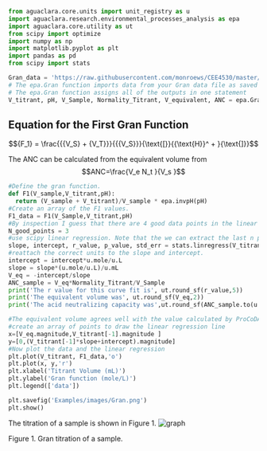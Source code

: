 ```python
from aguaclara.core.units import unit_registry as u
import aguaclara.research.environmental_processes_analysis as epa
import aguaclara.core.utility as ut
from scipy import optimize
import numpy as np
import matplotlib.pyplot as plt
import pandas as pd
from scipy import stats

Gran_data = 'https://raw.githubusercontent.com/monroews/CEE4530/master/Examples/data/Gran.xls'
# The epa.Gran function imports data from your Gran data file as saved by ProCoDA.
# The epa.Gran function assigns all of the outputs in one statement
V_titrant, pH, V_Sample, Normality_Titrant, V_equivalent, ANC = epa.Gran(Gran_data)


```
## Equation for the First Gran Function
$${F_1}  =  \frac{{{V_S} + {V_T}}}{{{V_S}}}{\text{[}}{{\text{H}}^ + }{\text{]}}$$

The ANC can be calculated from the equivalent volume from
$$ANC=\frac{V_e N_t }{V_s }$$
```Python
#Define the gran function.
def F1(V_sample,V_titrant,pH):
  return (V_sample + V_titrant)/V_sample * epa.invpH(pH)
#Create an array of the F1 values.
F1_data = F1(V_Sample,V_titrant,pH)
#By inspection I guess that there are 4 good data points in the linear region.
N_good_points = 3
#use scipy linear regression. Note that the we can extract the last n points from an array using the notation [-N:]
slope, intercept, r_value, p_value, std_err = stats.linregress(V_titrant[-N_good_points:],F1_data[-N_good_points:])
#reattach the correct units to the slope and intercept.
intercept = intercept*u.mole/u.L
slope = slope*(u.mole/u.L)/u.mL
V_eq = -intercept/slope
ANC_sample = V_eq*Normality_Titrant/V_Sample
print('The r value for this curve fit is', ut.round_sf(r_value,5))
print('The equivalent volume was', ut.round_sf(V_eq,2))
print('The acid neutralizing capacity was',ut.round_sf(ANC_sample.to(u.meq/u.L),2))

#The equivalent volume agrees well with the value calculated by ProCoDA.
#create an array of points to draw the linear regression line
x=[V_eq.magnitude,V_titrant[-1].magnitude ]
y=[0,(V_titrant[-1]*slope+intercept).magnitude]
#Now plot the data and the linear regression
plt.plot(V_titrant, F1_data,'o')
plt.plot(x, y,'r')
plt.xlabel('Titrant Volume (mL)')
plt.ylabel('Gran function (mole/L)')
plt.legend(['data'])

plt.savefig('Examples/images/Gran.png')
plt.show()

```

The titration of a sample is shown in Figure 1.
 ![graph](https://github.com/monroews/CEE4530/raw/master/Examples/images/Gran.png)

Figure 1. Gran titration of a sample.
